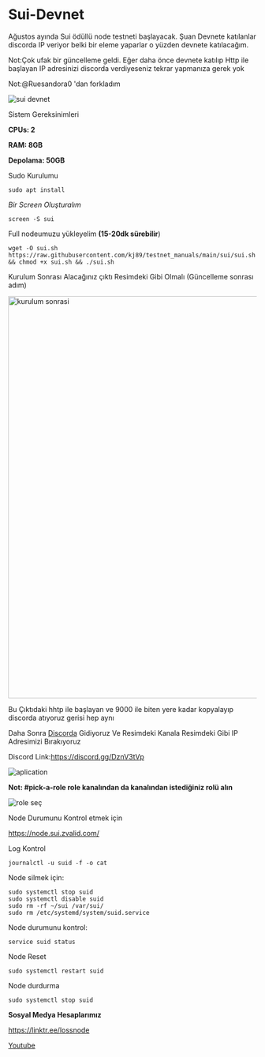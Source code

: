 # Sui-Devnet
Ağustos ayında Sui ödüllü node testneti başlayacak. Şuan Devnete katılanlar discorda IP veriyor belki bir eleme yaparlar o yüzden devnete katılacağım.

Not:Çok ufak bir güncelleme geldi. Eğer daha önce devnete katılıp Http ile başlayan IP adresinizi discorda verdiyeseniz tekrar yapmanıza gerek yok 

Not:@Ruesandora0 'dan forkladım

![sui devnet](https://user-images.githubusercontent.com/98783018/178501237-0a49f928-6f4b-4038-82ba-04cb0c50f579.png)

Sistem Gereksinimleri

**CPUs: 2**

**RAM: 8GB**

**Depolama: 50GB**

Sudo Kurulumu
```
sudo apt install
```

_Bir Screen Oluşturalım_

```
screen -S sui
```

Full nodeumuzu yükleyelim **(15-20dk sürebilir**)
```
wget -O sui.sh https://raw.githubusercontent.com/kj89/testnet_manuals/main/sui/sui.sh && chmod +x sui.sh && ./sui.sh
```

Kurulum Sonrası Alacağınız çıktı Resimdeki Gibi Olmalı (Güncelleme sonrası adım)

<img width="815" alt="kurulum sonrasi" src="https://user-images.githubusercontent.com/98783018/178959488-eb452991-502f-416b-a40d-e478be4c5625.png">

Bu Çıktıdaki hhtp ile başlayan ve 9000 ile biten yere kadar kopyalayıp discorda atıyoruz gerisi hep aynı

Daha Sonra [Discorda](https://discord.gg/DznV3tVp) Gidiyoruz Ve Resimdeki Kanala Resimdeki Gibi IP Adresimizi Bırakıyoruz

Discord Link:https://discord.gg/DznV3tVp

![aplication](https://user-images.githubusercontent.com/98783018/178503597-36defc84-15d9-4d09-bffa-f2d62fc5be1d.png)

**Not: #pick-a-role role kanalından da kanalından istediğiniz rolü alın**

![role seç](https://user-images.githubusercontent.com/98783018/178504268-1cfb9938-b757-4e05-b9f7-381e97407f2f.png)

Node Durumunu Kontrol etmek için

https://node.sui.zvalid.com/

Log Kontrol

```
journalctl -u suid -f -o cat
```
Node silmek için:
```
sudo systemctl stop suid
sudo systemctl disable suid
sudo rm -rf ~/sui /var/sui/
sudo rm /etc/systemd/system/suid.service
```

Node durumunu kontrol:

```
service suid status
```
Node Reset

```
sudo systemctl restart suid
```

Node durdurma

```
sudo systemctl stop suid
```

**Sosyal Medya Hesaplarımız**

https://linktr.ee/lossnode

[Youtube](https://www.youtube.com/c/Cryptoloss1)

